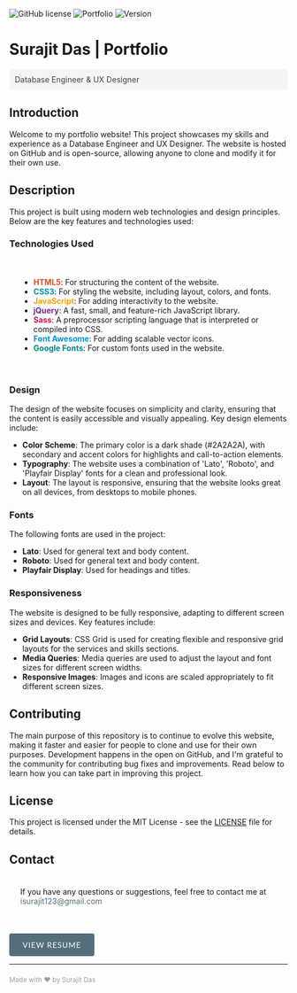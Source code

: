 ![GitHub license](https://img.shields.io/badge/license-MIT-546E7A?style=flat-square) ![Portfolio](https://img.shields.io/badge/Portfolio-Live-4CAF50?style=flat-square) ![Version](https://img.shields.io/badge/version-1.0-FB8C00?style=flat-square)

# Surajit Das | Portfolio
<p style="background-color: #F5F5F5; padding: 10px; border-radius: 4px; color: #424242;">Database Engineer & UX Designer</p>

## Introduction

Welcome to my portfolio website! This project showcases my skills and experience as a Database Engineer and UX Designer. The website is hosted on GitHub and is open-source, allowing anyone to clone and modify it for their own use.

## Description

This project is built using modern web technologies and design principles. Below are the key features and technologies used:

### Technologies Used
<div style="background-color:rgba(250, 250, 250, 0.05); padding: 20px; border-radius: 4px;">

- <span style="color: #E64A19;">**HTML5**</span>: For structuring the content of the website.
- <span style="color: #0097A7;">**CSS3**</span>: For styling the website, including layout, colors, and fonts.
- <span style="color: #FFA000;">**JavaScript**</span>: For adding interactivity to the website.
- <span style="color: #7B1FA2;">**jQuery**</span>: A fast, small, and feature-rich JavaScript library.
- <span style="color: #C2185B;">**Sass**</span>: A preprocessor scripting language that is interpreted or compiled into CSS.
- <span style="color:rgb(1, 146, 213);">**Font Awesome**</span>: For adding scalable vector icons.
- <span style="color: #00897B;">**Google Fonts**</span>: For custom fonts used in the website.

</div>

### Design

The design of the website focuses on simplicity and clarity, ensuring that the content is easily accessible and visually appealing. Key design elements include:

- **Color Scheme**: The primary color is a dark shade (#2A2A2A), with secondary and accent colors for highlights and call-to-action elements.
- **Typography**: The website uses a combination of 'Lato', 'Roboto', and 'Playfair Display' fonts for a clean and professional look.
- **Layout**: The layout is responsive, ensuring that the website looks great on all devices, from desktops to mobile phones.

### Fonts

The following fonts are used in the project:

- **Lato**: Used for general text and body content.
- **Roboto**: Used for general text and body content.
- **Playfair Display**: Used for headings and titles.

### Responsiveness

The website is designed to be fully responsive, adapting to different screen sizes and devices. Key features include:

- **Grid Layouts**: CSS Grid is used for creating flexible and responsive grid layouts for the services and skills sections.
- **Media Queries**: Media queries are used to adjust the layout and font sizes for different screen widths.
- **Responsive Images**: Images and icons are scaled appropriately to fit different screen sizes.

## Contributing

The main purpose of this repository is to continue to evolve this website, making it faster and easier for people to clone and use for their own purposes. Development happens in the open on GitHub, and I'm grateful to the community for contributing bug fixes and improvements. Read below to learn how you can take part in improving this project.

## License

This project is licensed under the MIT License - see the [LICENSE](LICENSE) file for details.

## Contact

<div style="background-color:rgba(250, 250, 250, 0.05); padding: 20px; border-radius: 4px;">
If you have any questions or suggestions, feel free to contact me at <a href="mailto:isurajit123@gmail.com" style="color: #546E7A; text-decoration: none; border-bottom: 2px solidrgb(126, 214, 255);">isurajit123@gmail.com</a>
</div>

<div style="margin-top: 30px;">
  <a href="https://knownassurajit.github.io/portfolio/" style="display: inline-block; padding: 12px 24px; background-color: #546E7A; color: white; text-decoration: none; border-radius: 4px; font-family: 'Lato', sans-serif; text-transform: uppercase; letter-spacing: 1px; transition: background-color 0.3s ease;">View Resume</a>
</div>

---
<p style="color: #9E9E9E; font-size: 12px; margin-top: 20px;">
Made with ❤️ by Surajit Das
</p>